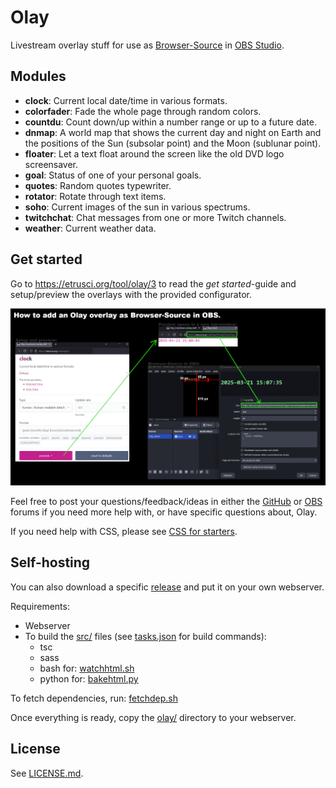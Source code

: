 # Olay

Livestream overlay stuff for use as [Browser-Source](https://obsproject.com/kb/browser-source) in [OBS Studio](https://obsproject.com/).




## Modules

- **clock**: Current local date/time in various formats.
- **colorfader**: Fade the whole page through random colors.
- **countdu**: Count down/up within a number range or up to a future date.
- **dnmap**: A world map that shows the current day and night on Earth and the positions of the Sun (subsolar point) and the Moon (sublunar point).
- **floater**: Let a text float around the screen like the old DVD logo screensaver.
- **goal**: Status of one of your personal goals.
- **quotes**: Random quotes typewriter.
- **rotator**: Rotate through text items.
- **soho**: Current images of the sun in various spectrums.
- **twitchchat**: Chat messages from one or more Twitch channels.
- **weather**: Current weather data.




## Get started

Go to <https://etrusci.org/tool/olay/3> to read the *get started*-guide and setup/preview the overlays with the provided configurator.

![Basic Browser-Source usage](./olay/browser-source.png)

Feel free to post your questions/feedback/ideas in either the [GitHub]((https://github.com/etrusci-org/olay/discussions)) or [OBS](https://obsproject.com/forum/threads/olay.184803) forums if you need more help with, or have specific questions about, Olay.

If you need help with CSS, please see [CSS for starters](./CSS.md).




## Self-hosting

You can also download a specific [release](https://github.com/etrusci-org/olay/releases) and put it on your own webserver.

Requirements:

- Webserver
- To build the [src/](./src/) files (see [tasks.json](./.vscode/tasks.json) for build commands):
  - tsc
  - sass
  - bash for: [watchhtml.sh](./watchhtml.sh)
  - python for: [bakehtml.py](./bakehtml.py)

To fetch dependencies, run: [fetchdep.sh](./fetchdep.sh)

Once everything is ready, copy the [olay/](./olay/) directory to your webserver.




## License

See [LICENSE.md](./LICENSE.md).

